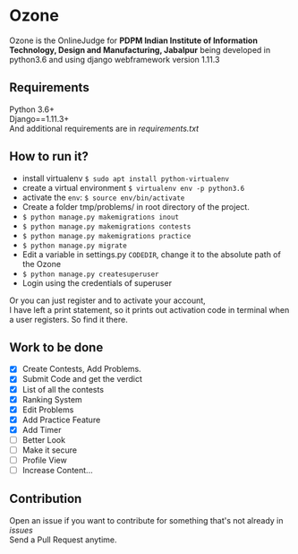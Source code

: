 # Ozone  
Ozone is the OnlineJudge for **PDPM Indian Institute of Information Technology, Design and Manufacturing, Jabalpur** being developed in python3.6 and using django webframework version 1.11.3  

## Requirements  
Python 3.6+  
Django==1.11.3+  
And additional requirements are in *requirements.txt*  

## How to run it?  

  * install virtualenv `$ sudo apt install python-virtualenv`  
  * create a virtual environment `$ virtualenv env -p python3.6`  
  * activate the `env`: `$ source env/bin/activate`  
  * Create a folder tmp/problems/ in root directory of the project.  
  * `$ python manage.py makemigrations inout`  
  * `$ python manage.py makemigrations contests`  
  * `$ python manage.py makemigrations practice`  
  * `$ python manage.py migrate`  
  * Edit a variable in settings.py `CODEDIR`, change it to the absolute path of the Ozone  
  * `$ python manage.py createsuperuser`  
  * Login using the credentials of superuser  

Or you can just register and to activate your account,  
I have left a print statement, so it prints out activation code in terminal when a user registers. So find it there.  

## Work to be done  
- [X] Create Contests, Add Problems.  
- [X] Submit Code and get the verdict  
- [X] List of all the contests  
- [X] Ranking System  
- [X] Edit Problems  
- [X] Add Practice Feature  
- [X] Add Timer  
- [ ] Better Look  
- [ ] Make it secure  
- [ ] Profile View  
- [ ] Increase Content...

## Contribution  
Open an issue if you want to contribute for something that's not already in *issues*  
Send a Pull Request anytime.  
